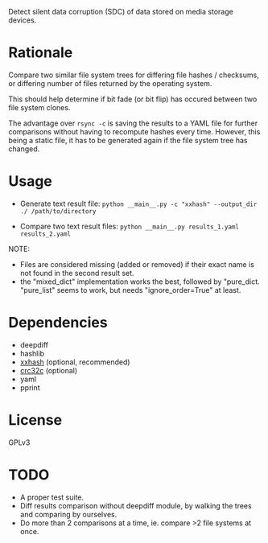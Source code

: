 Detect silent data corruption (SDC) of data stored on media storage devices.

# Rationale

Compare two similar file system trees for differing file hashes / checksums, or differing number of files returned by the operating system.

This should help determine if bit fade (or bit flip) has occured between two file system clones.

The advantage over `rsync -c` is saving the results to a YAML file for further comparisons without having to recompute hashes every time.
However, this being a static file, it has to be generated again if the file system tree has changed.

# Usage

* Generate text result file:
`python __main__.py -c "xxhash" --output_dir ./ /path/to/directory`

* Compare two text result files:
`python __main__.py results_1.yaml results_2.yaml`

NOTE:

* Files are considered missing (added or removed) if their exact name is not found in the second result set.
* the "mixed_dict" implementation works the best, followed by "pure_dict. "pure_list" seems to work, but needs "ignore_order=True" at least.

# Dependencies

* deepdiff
* hashlib
* [xxhash](https://github.com/Cyan4973/xxHash) (optional, recommended)
* [crc32c](https://github.com/ICRAR/crc32c) (optional)
* yaml
* pprint

# License

GPLv3

# TODO

* A proper test suite.
* Diff results comparison without deepdiff module, by walking the trees and comparing by ourselves.
* Do more than 2 comparisons at a time, ie. compare >2 file systems at once.

